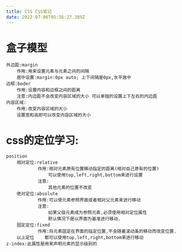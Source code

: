 ```yaml
---
title: CSS CSS笔记
date: 2022-07-06T05:56:27.389Z
---
```

# 盒子模型
    外边距:margin
        作用:用来设置元素与元素之间的间隔
        居中设置:margin:0px auto; 上下间隔是0px,水平居中
    边框:boder
        作用:设置内容和边框之间的距离
        注意:内边距不会改变内容区域的大小 可以单独的设置上下左右的内边距
    内容区域:
        作用:改变内容区域的大小
        设置宽和高即可以改变内容区域的大小

# css的定位学习:
    position
        相对定位:relative
                作用:相对元素原有位置移动指定的距离(相对自己原有的位置)
                    可以使用top,left,right,bottom来进行设置
                注意:
                    其他元素的位置不改变
        绝对定位:absolute
                作用:可以使元素参照界面或者相对父元素来进行移动
                注意:
                    如果父级元素成为参照元素,必须使用相对定位属性
                    默认情况下是以界面为基准进行移动.
        固定定位:fixed
                作用:将元素固定在界面的指定位置,不会随着滚动条的移动而改变位置.
        以上定位	都可以使用top,left,right,bottom来进行移动	
    z-index:此属性是用来声明元素的显示级别的